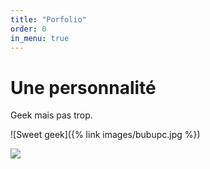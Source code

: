 ```yaml
---
title: "Porfolio"
order: 0
in_menu: true
---
```

# **Une personnalité**
Geek mais pas trop.


![Sweet geek]({% link images/bubupc.jpg %})


<img src="https://tenor.com/fr/view/bjlac-gif-26813437"> 